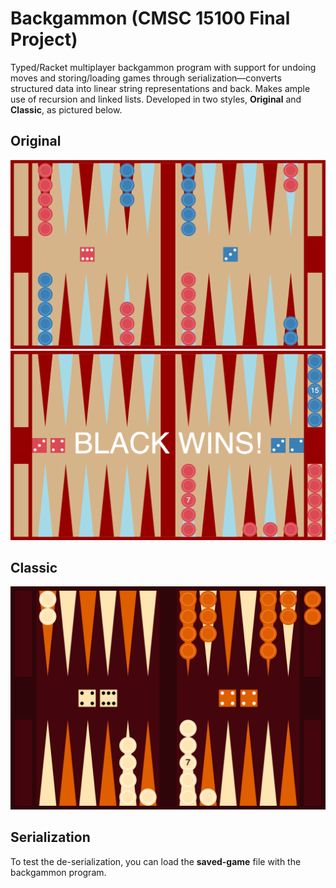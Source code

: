 # Backgammon (CMSC 15100 Final Project)
Typed/Racket multiplayer backgammon program with support for undoing moves and storing/loading games through serialization—converts structured data into linear string representations and back. Makes ample use of recursion and linked lists. Developed in two styles, **Original** and **Classic**, as pictured below.

## Original
![Initial game, Original style](images/initial.png)
![Final game, Original style](images/final.png)

## Classic
![Classic style](images/classic-style.png)

## Serialization
To test the de-serialization, you can load the **saved-game** file with the backgammon program.
